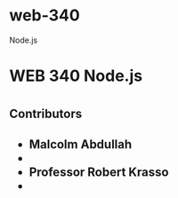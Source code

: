 # web-340
 Node.js
<h1> WEB 340 Node.js<h1>
<h2>Contributors<h2>
<ul>
<li>Malcolm Abdullah<li>
<li>Professor Robert Krasso<li>
<ul>